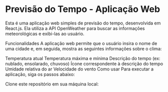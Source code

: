 <h1>Previsão do Tempo - Aplicação Web</h1>

Esta é uma aplicação web simples de previsão do tempo, desenvolvida em React.js. Ela utiliza a API OpenWeather para buscar as informações meteorológicas e exibi-las ao usuário.

Funcionalidades
A aplicação web permite que o usuário insira o nome de uma cidade e, em seguida, mostra as seguintes informações sobre o clima:

Temperatura atual
Temperatura máxima e mínima
Descrição do tempo (ex: nublado, ensolarado, chuvoso)
Ícone correspondente à descrição do tempo
Umidade relativa do ar
Velocidade do vento
Como usar
Para executar a aplicação, siga os passos abaixo:

Clone este repositório em sua máquina local:
